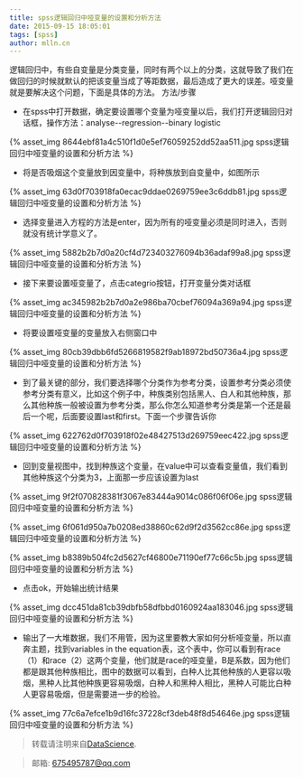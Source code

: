 ```yaml
---
title: spss逻辑回归中哑变量的设置和分析方法
date: 2015-09-15 18:05:01
tags: [spss]
author: mlln.cn
---
```

逻辑回归中，有些自变量是分类变量，同时有两个以上的分类，这就导致了我们在做回归的时候就默认的把该变量当成了等距数据，最后造成了更大的误差。哑变量就是要解决这个问题，下面是具体的方法。
方法/步骤


- 在spss中打开数据，确定要设置哪个变量为哑变量以后，我们打开逻辑回归对话框，操作方法：analyse--regression--binary logistic

{% asset_img 8644ebf81a4c510f1d0e5ef76059252dd52aa511.jpg spss逻辑回归中哑变量的设置和分析方法 %}

- 将是否吸烟这个变量放到因变量中，将种族放到自变量中，如图所示

{% asset_img 63d0f703918fa0ecac9ddae0269759ee3c6ddb81.jpg spss逻辑回归中哑变量的设置和分析方法 %}

- 选择变量进入方程的方法是enter，因为所有的哑变量必须是同时进入，否则就没有统计学意义了。

{% asset_img 5882b2b7d0a20cf4d723403276094b36adaf99a8.jpg spss逻辑回归中哑变量的设置和分析方法 %}

- 接下来要设置哑变量了，点击categrio按钮，打开变量分类对话框

{% asset_img ac345982b2b7d0a2e986ba70cbef76094a369a94.jpg spss逻辑回归中哑变量的设置和分析方法 %}

- 将要设置哑变量的变量放入右侧窗口中

{% asset_img 80cb39dbb6fd5266819582f9ab18972bd50736a4.jpg spss逻辑回归中哑变量的设置和分析方法 %}

- 到了最关键的部分，我们要选择哪个分类作为参考分类，设置参考分类必须使参考分类有意义，比如这个例子中，种族类别包括黑人、白人和其他种族，那么其他种族一般被设置为参考分类，那么你怎么知道参考分类是第一个还是最后一个呢，后面要设置last和first。下面一个步骤告诉你

{% asset_img 622762d0f703918f02e48427513d269759eec422.jpg spss逻辑回归中哑变量的设置和分析方法 %}

- 回到变量视图中，找到种族这个变量，在value中可以查看变量值，我们看到其他种族这个分类为3，上面那一步应该设置为last

{% asset_img 9f2f070828381f3067e83444a9014c086f06f06e.jpg spss逻辑回归中哑变量的设置和分析方法 %}

{% asset_img 6f061d950a7b0208ed38860c62d9f2d3562cc86e.jpg spss逻辑回归中哑变量的设置和分析方法 %}

{% asset_img b8389b504fc2d5627cf46800e71190ef77c66c5b.jpg spss逻辑回归中哑变量的设置和分析方法 %}

- 点击ok，开始输出统计结果

{% asset_img dcc451da81cb39dbfb58dfbbd0160924aa183046.jpg spss逻辑回归中哑变量的设置和分析方法 %}

- 输出了一大堆数据，我们不用管，因为这里要教大家如何分析哑变量，所以直奔主题，找到variables in the equation表，这个表中，你可以看到有race（1）和race（2）这两个变量，他们就是race的哑变量，B是系数，因为他们都是跟其他种族相比，图中的数据可以看到，白种人比其他种族的人更容以吸烟，黑种人比其他种族更容易吸烟，白种人和黑种人相比，黑种人可能比白种人更容易吸烟，但是需要进一步的检验。

{% asset_img 77c6a7efce1b9d16fc37228cf3deb48f8d54646e.jpg spss逻辑回归中哑变量的设置和分析方法 %}

> 转载请注明来自[DataScience](http://mlln.cn).

> 邮箱: 675495787@qq.com 
